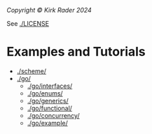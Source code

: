 _Copyright &copy; Kirk Rader 2024_

See [./LICENSE](./LICENSE)

# Examples and Tutorials

- [./scheme/](./scheme/)
- [./go/](./go/)
  - [./go/interfaces/](./go/interfaces/)
  - [./go/enums/](./go/enums/)
  - [./go/generics/](./go/generics/)
  - [./go/functional/](./go/functional/)
  - [./go/concurrency/](./go/concurrency/)
  - [./go/example/](./go/example/)
